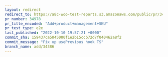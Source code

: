 ```yaml
---
layout: redirect
redirect_to: https://a8c-woo-test-reports.s3.amazonaws.com/public/pr/34978/e2e/index.html
pr_number: 34978
pr_title_encoded: "Add+product+management+SKU"
pr_test_type: e2e
last_published: "2022-10-10 19:57:21 +0000"
commit_sha: 159437ca5045000f1e2b15ccb72d7f040462a8f2
commit_message: "Fix up usePrevious hook TS"
branch_name: add/34386
---
```

